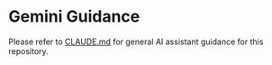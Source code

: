 # Gemini Guidance

Please refer to [CLAUDE.md](./CLAUDE.md) for general AI assistant guidance for this repository.